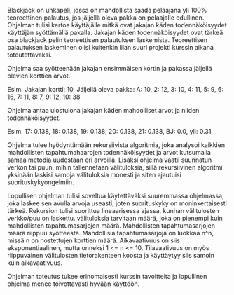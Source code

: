 Blackjack on uhkapeli, jossa on mahdollista saada pelaajana yli 100% teoreettinen palautus, jos jäljellä oleva pakka on pelaajalle edullinen. Ohjelman tulisi kertoa käyttäjälle mitkä ovat jakajan käden todennäköisyydet käyttäjän syöttämällä pakalla. Jakajan käden todennäköisyydet ovat tärkeä osa blackjack pelin teoreettisen palautuksen laskemista. Teoreettisen palautuksen laskeminen olisi kuitenkin liian suuri projekti kurssin aikana toteutettavaksi.


Ohjelma saa syötteenään jakajan ensimmäisen kortin ja pakassa jäljellä olevien korttien arvot.


Esim. Jakajan kortti: 10, Jäljellä oleva pakka: A: 10, 2: 12, 3: 10, 4: 11, 5: 9, 6: 16, 7: 11, 8: 7, 9: 12, 10: 38


Ohjelma antaa ulostulona jakajan käden mahdolliset arvot ja niiden todennäköisyydet.


Esim. 17: 0.138, 18: 0.138, 19: 0.138, 20: 0.138, 21: 0.138, BJ: 0.0, yli: 0.31


Ohjelma tulee hyödyntämään rekursiivista algoritmia, joka analysoi kaikkien mahdollisten tapahtumahaarojen todennäköisyydet ja arvot kutsumalla samaa metodia uudestaan eri arvoilla.
Lisäksi ohjelma vaatii suunnatun verkon tai puun, mihin tallennetaan välituloksia, sillä rekursiivinen algoritmi yksinään laskisi samoja välituloksia monesti ja siten ajautuisi suorituskykyongelmiin.


Lopullisen ohjelman tulisi soveltua käytettäväksi suuremmassa ohjelmassa, joka laskee sen avulla arvoja useasti, joten suorituskyky on moninkertaisesti tärkeä. 
Rekursion tulisi suorittua lineaarisessa ajassa, kunhan välitulosten verkko/puu on laskettu. välituloksia tarvitaan määrä, joka on pienempi kuin mahdollisten tapahtumasarjojen määrä. Mahdollisten tapahtumasarjojen määrä riippuu syötteestä.
Mahdollisia tapahtumasarjoja on luokkaa n^n, missä n on nostettujen korttien määrä. Aikavaativuus on siis eksponentiaalinen, mutta onneksi 1 <= n <= 10. Tilavaativuus on myös riippuvainen välitulosten tietorakenteen koosta ja käyttäytyy siis samoin kuin aikavaativuus.


Ohjelman toteutus tukee erinomaisesti kurssin tavoitteita ja lopullinen ohjelma menee toivottavasti hyvään käyttöön.
